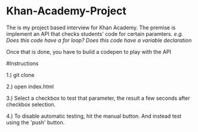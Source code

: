 # Khan-Academy-Project

The is my project based interview for Khan Academy.
The premise is implement an API that checks students'
code for certain paramters. *e.g. Does this code have a for loop?
Does this code have a variable declaration*

Once that is done, you have to build a codepen to play with the API

#Instructions

1.) git clone

2.) open index.html

3.) Select a checkbox to test that parameter, the result a few seconds after checkbox selection.

4.) To disable automatic testing, hit the manual button. And instead test using the 'push' button.


